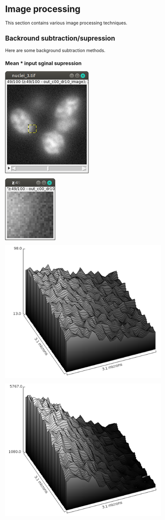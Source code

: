 # Image processing

This section contains various image processing techniques.

## Backround subtraction/supression

Here are some background subtraction methods.

### Mean * input sginal supression

!["source example"](images/mean_mul_input_1.png)

!["Crop example"](images/mean_mul_input_2.png)

!["Source surface plot"](images/mean_mul_input_3.png)

!["Processed surface plot"](images/mean_mul_input_4.png)